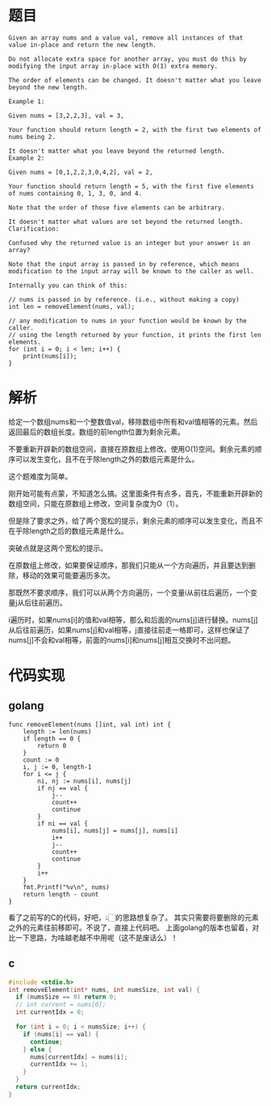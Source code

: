 # 题目
```
Given an array nums and a value val, remove all instances of that value in-place and return the new length.

Do not allocate extra space for another array, you must do this by modifying the input array in-place with O(1) extra memory.

The order of elements can be changed. It doesn't matter what you leave beyond the new length.

Example 1:

Given nums = [3,2,2,3], val = 3,

Your function should return length = 2, with the first two elements of nums being 2.

It doesn't matter what you leave beyond the returned length.
Example 2:

Given nums = [0,1,2,2,3,0,4,2], val = 2,

Your function should return length = 5, with the first five elements of nums containing 0, 1, 3, 0, and 4.

Note that the order of those five elements can be arbitrary.

It doesn't matter what values are set beyond the returned length.
Clarification:

Confused why the returned value is an integer but your answer is an array?

Note that the input array is passed in by reference, which means modification to the input array will be known to the caller as well.

Internally you can think of this:

// nums is passed in by reference. (i.e., without making a copy)
int len = removeElement(nums, val);

// any modification to nums in your function would be known by the caller.
// using the length returned by your function, it prints the first len elements.
for (int i = 0; i < len; i++) {
    print(nums[i]);
}
```

# 解析
给定一个数组nums和一个整数值val，移除数组中所有和val值相等的元素。然后返回最后的数组长度。数组的前length位置为剩余元素。

不要重新开辟新的数组空间，直接在原数组上修改。使用O(1)空间。剩余元素的顺序可以发生变化，且不在于除length之外的数组元素是什么。

这个题难度为简单。

刚开始可能有点蒙，不知道怎么搞。这里面条件有点多，首先，不能重新开辟新的数组空间，只能在原数组上修改，空间复杂度为O（1）。

但是除了要求之外，给了两个宽松的提示，剩余元素的顺序可以发生变化，而且不在乎除length之后的数组元素是什么。

突破点就是这两个宽松的提示。

在原数组上修改，如果要保证顺序，那我们只能从一个方向遍历，并且要达到删除，移动的效果可能要遍历多次。

那既然不要求顺序，我们可以从两个方向遍历，一个变量i从前往后遍历，一个变量j从后往前遍历。

i遍历时，如果nums[i]的值和val相等，那么和后面的nums[j]进行替换。nums[j]从后往前遍历，如果nums[j]和val相等，j直接往前走一格即可，这样也保证了nums[j]不会和val相等，前面的nums[i]和nums[j]相互交换时不出问题。

# 代码实现
## golang
```golang
func removeElement(nums []int, val int) int {
	length := len(nums)
	if length == 0 {
		return 0
	}
	count := 0
	i, j := 0, length-1
	for i <= j {
		ni, nj := nums[i], nums[j]
		if nj == val {
			j--
			count++
			continue
		}
		if ni == val {
			nums[i], nums[j] = nums[j], nums[i]
			i++
			j--
			count++
			continue
		}
		i++
	}
	fmt.Printf("%v\n", nums)
	return length - count
}

```

看了之前写的C的代码，好吧，👆🏻的思路想复杂了。
其实只需要将要删除的元素之外的元素往前移即可。不说了，直接上代码吧。
上面golang的版本也留着，对比一下思路，为啥越老越不中用呢（这不是废话么）！

## c
```c
#include <stdio.h>
int removeElement(int* nums, int numsSize, int val) {
  if (numsSize == 0) return 0;
  // int current = nums[0];
  int currentIdx = 0;

  for (int i = 0; i < numsSize; i++) {
    if (nums[i] == val) {
      continue;
    } else {
      nums[currentIdx] = nums[i];
      currentIdx += 1;
    }
  }
  return currentIdx;
}
```